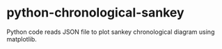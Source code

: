 # python-chronological-sankey

Python code reads JSON file to plot sankey chronological diagram using matplotlib.
